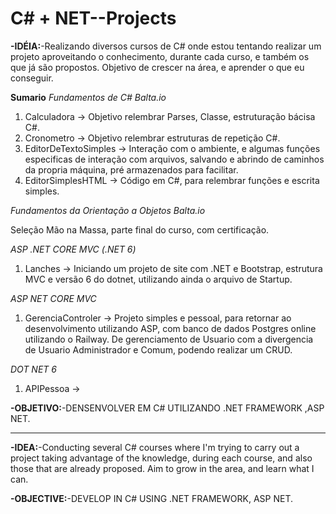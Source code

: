 # C# + NET--Projects

**-IDÉIA:**-Realizando diversos cursos de C# onde estou tentando realizar um projeto aproveitando o conhecimento, durante cada curso, e também os que já são propostos. Objetivo de crescer na área, e aprender o que eu conseguir.

**Sumario**
_Fundamentos de C# Balta.io_

1. Calculadora -> Objetivo relembrar Parses, Classe, estruturação bácisa C#.
2. Cronometro -> Objetivo relembrar estruturas de repetição C#.
3. EditorDeTextoSimples -> Interação com o ambiente, e algumas funções especificas de interação com arquivos, salvando e abrindo de caminhos da propria máquina, pré armazenados para facilitar.
4. EditorSimplesHTML -> Código em C#, para relembrar funções e escrita simples.

_Fundamentos da Orientação a Objetos Balta.io_

Seleção Mão na Massa, parte final do curso, com certificação.

_ASP .NET CORE MVC (.NET 6)_

1. Lanches -> Iniciando um projeto de site com .NET e Bootstrap, estrutura MVC e versão 6 do dotnet, utilizando ainda o arquivo de Startup.

_ASP NET CORE MVC_

1. GerenciaControler -> Projeto simples e pessoal, para retornar ao desenvolvimento utilizando ASP, com banco de dados Postgres online utilizando o Railway. De gerenciamento de Usuario com a divergencia de Usuario Administrador e Comum, podendo realizar um CRUD.

_DOT NET 6_

1. APIPessoa ->

**-OBJETIVO:**-DENSENVOLVER EM C# UTILIZANDO .NET FRAMEWORK ,ASP NET.

---

**-IDEA:**-Conducting several C# courses where I'm trying to carry out a project taking advantage of the knowledge, during each course, and also those that are already proposed. Aim to grow in the area, and learn what I can.

**-OBJECTIVE:**-DEVELOP IN C# USING .NET FRAMEWORK, ASP NET.

